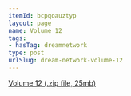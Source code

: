 ```yaml
---
itemId: bcpqoauztyp
layout: page
name: Volume 12
tags:
- hasTag: dreamnetwork
type: post
urlSlug: dream-network-volume-12
---
```

<a href="../files/Volume_12.zip" download>Volume 12 (.zip file, 25mb)</a>
